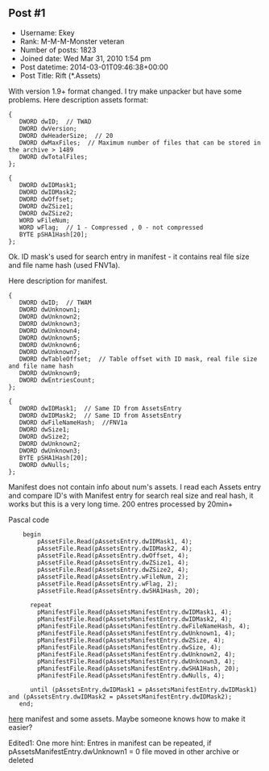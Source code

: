 ## Post #1
- Username: Ekey
- Rank: M-M-M-Monster veteran
- Number of posts: 1823
- Joined date: Wed Mar 31, 2010 1:54 pm
- Post datetime: 2014-03-01T09:46:38+00:00
- Post Title: Rift (*.Assets)

With version 1.9+ format changed. I try make unpacker but have some problems. Here description assets format:

```
{
   DWORD dwID;  // TWAD
   DWORD dwVersion;
   DWORD dwHeaderSize;  // 20
   DWORD dwMaxFiles;  // Maximum number of files that can be stored in the archive > 1489
   DWORD dwTotalFiles;
};
```


```
{
   DWORD dwIDMask1;
   DWORD dwIDMask2;
   DWORD dwOffset;
   DWORD dwZSize1;
   DWORD dwZSize2;
   WORD wFileNum;
   WORD wFlag;  // 1 - Compressed , 0 - not compressed
   BYTE pSHA1Hash[20];
};
```


Ok. ID mask's used for search entry in manifest - it contains real file size and file name hash (used FNV1a). 

Here description for manifest. 

```
{
   DWORD dwID;  // TWAM
   DWORD dwUnknown1;
   DWORD dwUnknown2;
   DWORD dwUnknown3;
   DWORD dwUnknown4;
   DWORD dwUnknown5;
   DWORD dwUnknown6;
   DWORD dwUnknown7;
   DWORD dwTableOffset;  // Table offset with ID mask, real file size and file name hash
   DWORD dwUnknown9;
   DWORD dwEntriesCount;
};
```


```
{
   DWORD dwIDMask1;  // Same ID from AssetsEntry
   DWORD dwIDMask2;  // Same ID from AssetsEntry
   DWORD dwFileNameHash;  //FNV1a
   DWORD dwSize1;
   DWORD dwSize2;
   DWORD dwUnknown2;
   DWORD dwUnknown3;
   BYTE pSHA1Hash[20];
   DWORD dwNulls;
};
```


Manifest does not contain info about num's assets. I read each Assets entry and compare ID's with Manifest entry for search real size and real hash, it works but this is a very long time. 200 entres processed by 20min+   

Pascal code

```
    begin
        pAssetFile.Read(pAssetsEntry.dwIDMask1, 4);
        pAssetFile.Read(pAssetsEntry.dwIDMask2, 4);
        pAssetFile.Read(pAssetsEntry.dwOffset, 4);
        pAssetFile.Read(pAssetsEntry.dwZSize1, 4);
        pAssetFile.Read(pAssetsEntry.dwZSize2, 4);
        pAssetFile.Read(pAssetsEntry.wFileNum, 2);
        pAssetFile.Read(pAssetsEntry.wFlag, 2);
        pAssetFile.Read(pAssetsEntry.dwSHA1Hash, 20);

      repeat
        pManifestFile.Read(pAssetsManifestEntry.dwIDMask1, 4);
        pManifestFile.Read(pAssetsManifestEntry.dwIDMask2, 4);
        pManifestFile.Read(pAssetsManifestEntry.dwFileNameHash, 4);
        pManifestFile.Read(pAssetsManifestEntry.dwUnknown1, 4);
        pManifestFile.Read(pAssetsManifestEntry.dwZSize, 4);
        pManifestFile.Read(pAssetsManifestEntry.dwSize, 4);
        pManifestFile.Read(pAssetsManifestEntry.dwUnknown2, 4);
        pManifestFile.Read(pAssetsManifestEntry.dwUnknown3, 4);
        pManifestFile.Read(pAssetsManifestEntry.dwSHA1Hash, 20);
        pManifestFile.Read(pAssetsManifestEntry.dwNulls, 4);

      until (pAssetsEntry.dwIDMask1 = pAssetsManifestEntry.dwIDMask1) and (pAssetsEntry.dwIDMask2 = pAssetsManifestEntry.dwIDMask2);
   end;

```

[here](http://www.sendspace.com/file/thqlkz) manifest and some assets. Maybe someone knows how to make it easier?  

Edited1: One more hint: Entres in manifest can be repeated, if pAssetsManifestEntry.dwUnknown1 = 0 file moved in other archive or deleted
